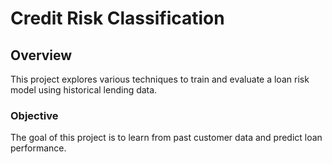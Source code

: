 # Credit Risk Classification

## Overview
This project explores various techniques to train and evaluate a loan risk model using historical lending data.  

### Objective
The goal of this project is to learn from past customer data and predict loan performance. 



